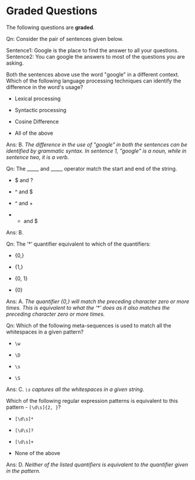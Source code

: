 # Graded Questions

The following questions are **graded**.

Qn: Consider the pair of sentences given below. 

Sentence1: Google is the place to find the answer to all your questions.   
Sentence2: You can google the answers to most of the questions you are asking. 

Both the sentences above use the word "google" in a different context. Which of the following language processing techniques can identify the difference in the word's usage?

- Lexical processing 

- Syntactic processing 

- Cosine Difference

- All of the above

Ans: B. *The difference in the use of "google" in both the sentences can be identified by grammatic syntax. In sentence 1, "google" is a noun, while in sentence two, it is a verb.*

Qn: The \_\_\_\_\_ and \_\_\_\_\_ operator match the start and end of the string.

- $ and ?

- ^ and $

- ^ and +

- + and $

Ans: B.

Qn: The ‘\*’ quantifier equivalent to which of the quantifiers:

- {0,}

- {1,}

- {0, 1}

- {0}

Ans: A. *The quantifier {0,} will match the preceding character zero or more times. This is equivalent to what the ‘\*’ does as it also matches the preceding character zero or more times.*

Qn: Which of the following meta-sequences is used to match all the whitespaces in a given pattern?

- `\w`

- `\D`

- `\s`

- `\S`

Ans: C. *`\s` captures all the whitespaces in a given string.*

Which of the following regular expression patterns is equivalent to this pattern - `[\d\s]{2, }`?

- `[\d\s]*`

- `[\d\s]?`

- `[\d\s]+`

- None of the above

Ans: D. *Neither of the listed quantifiers is equivalent to the quantifier given in the pattern.*
